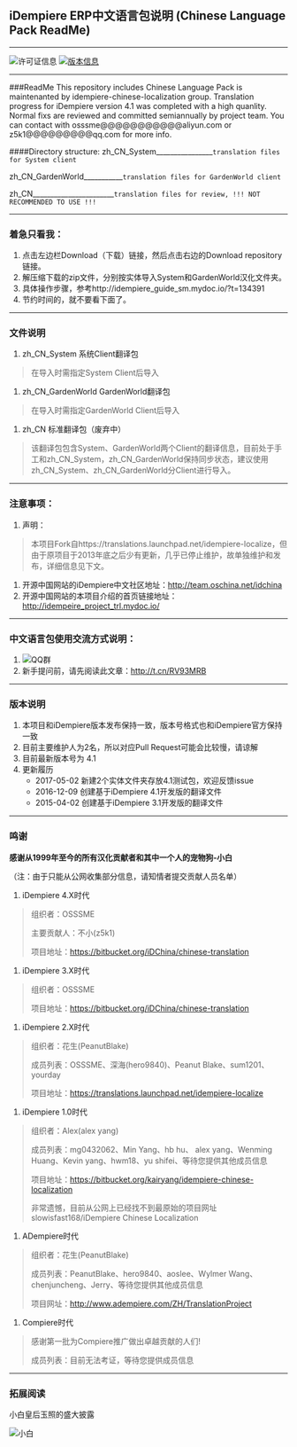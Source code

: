 ## iDempiere ERP中文语言包说明 (Chinese Language Pack ReadMe)
---------------------------------
![许可证信息](https://img.shields.io/badge/License-GPLv2-orange.svg)
[![版本信息](https://img.shields.io/badge/Release-v4.1-brightgreen.svg)](https://bitbucket.org/iDChina/chinese-translation/downloads/?tab=branches)

---------------------------------
###ReadMe
This repository includes Chinese Language Pack is maintenanted by idempiere-chinese-localization group.
Translation progress for iDempiere version 4.1 was completed with a high quanlity.
Normal fixs are reviewed and committed semiannually by project team.
You can contact with osssme@@@@@@@@@@@aliyun.com or z5k1@@@@@@@@@qq.com for more info.

####Directory structure:
zh_CN_System________________`translation files for System client`

zh_CN_GardenWorld___________`translation files for GardenWorld client`

zh_CN_______________________`translation files for review, !!! NOT RECOMMENDED TO USE !!!`

---------------------------------
### 着急只看我：
1. 点击左边栏Download（下载）链接，然后点击右边的Download repository链接。
2. 解压缩下载的zip文件，分别按实体导入System和GardenWorld汉化文件夹。
3. 具体操作步骤，参考http://idempiere_guide_sm.mydoc.io/?t=134391
4. 节约时间的，就不要看下面了。

---------------------------------
### 文件说明
1. zh_CN_System 系统Client翻译包
> 在导入时需指定System Client后导入

1. zh_CN_GardenWorld GardenWorld翻译包
> 在导入时需指定GardenWorld Client后导入

1. zh_CN 标准翻译包（废弃中）
> 该翻译包包含System、GardenWorld两个Client的翻译信息，目前处于手工和zh_CN_System，zh_CN_GardenWorld保持同步状态，建议使用zh_CN_System、zh_CN_GardenWorld分Client进行导入。

---------------------------------
### 注意事项：
1. 声明：
>本项目Fork自https://translations.launchpad.net/idempiere-localize，但由于原项目于2013年底之后少有更新，几乎已停止维护，故单独维护和发布，详细信息见下文。

1. 开源中国网站的iDempiere中文社区地址：http://team.oschina.net/idchina
1. 开源中国网站的本项目介绍的首页链接地址：http://idempeire_project_trl.mydoc.io/

---------------------------------
### 中文语言包使用交流方式说明：
1. ![QQ群](https://img.shields.io/badge/QQ群-65713012-blue.svg)
1. 新手提问前，请先阅读此文章：http://t.cn/RV93MRB

---------------------------------
### 版本说明
1. 本项目和iDempiere版本发布保持一致，版本号格式也和iDempiere官方保持一致
1. 目前主要维护人为2名，所以对应Pull Request可能会比较慢，请谅解
1. 目前最新版本号为 4.1
1. 更新履历
    * 2017-05-02 新建2个实体文件夹存放4.1测试包，欢迎反馈issue
    * 2016-12-09 创建基于iDempiere 4.1开发版的翻译文件
    * 2015-04-02 创建基于iDempiere 3.1开发版的翻译文件

---------------------------------
### 鸣谢

**感谢从1999年至今的所有汉化贡献者和其中一个人的宠物狗-小白**

（注：由于只能从公网收集部分信息，请知情者提交贡献人员名单）

1. iDempiere 4.X时代
>   组织者：OSSSME
>
>   主要贡献人：不小(z5k1)
>
>   项目地址：https://bitbucket.org/iDChina/chinese-translation

1. iDempiere 3.X时代
>   组织者：OSSSME
>
>   项目地址：https://bitbucket.org/iDChina/chinese-translation

1. iDempiere 2.X时代
> 组织者：花生(PeanutBlake)
>
> 成员列表：OSSSME、深海(hero9840)、Peanut Blake、sum1201、yourday
>
> 项目地址：https://translations.launchpad.net/idempiere-localize

1. iDempiere 1.0时代
> 组织者：Alex(alex yang)
>
> 成员列表：mg0432062、Min Yang、hb hu、 alex yang、Wenming Huang、Kevin yang、hwm18、yu shifei、等待您提供其他成员信息
>
> 项目地址：https://bitbucket.org/kairyang/idempiere-chinese-localization
>
> 非常遗憾，目前从公网上已经找不到最原始的项目网址slowisfast168/iDempiere Chinese Localization

1. ADempiere时代
> 组织者：花生(PeanutBlake)
>
> 成员列表：PeanutBlake、hero9840、aoslee、Wylmer Wang、chenjuncheng、Jerry、等待您提供其他成员信息
>
> 项目网址：http://www.adempiere.com/ZH/TranslationProject

1. Compiere时代
> 感谢第一批为Compiere推广做出卓越贡献的人们!
>
> 成员列表：目前无法考证，等待您提供成员信息

---------------------------------
### 拓展阅读

小白皇后玉照的盛大披露

![小白](https://static.oschina.net/uploads/img/201705/04053152_cKM1.jpg)

